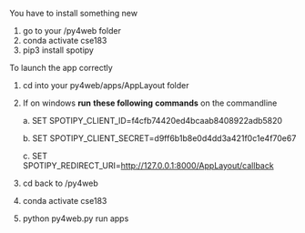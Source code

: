 You have to install something new
1. go to your /py4web folder
2. conda activate cse183
3. pip3 install spotipy 

To launch the app correctly 
1. cd into your py4web/apps/AppLayout folder
2. If on windows **run** **these following** **commands** on the commandline 

    a. SET SPOTIPY_CLIENT_ID=f4cfb74420ed4bcaab8408922adb5820 
    
    b. SET SPOTIPY_CLIENT_SECRET=d9ff6b1b8e0d4dd3a421f0c1e4f70e67
    
    c. SET SPOTIPY_REDIRECT_URI=http://127.0.0.1:8000/AppLayout/callback
    
3. cd back to /py4web
4. conda activate cse183
5. python py4web.py run apps
